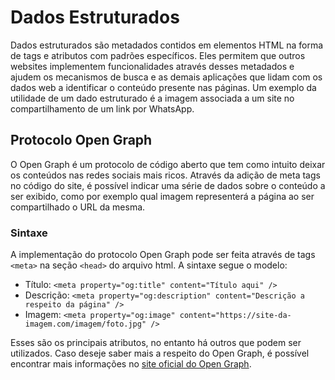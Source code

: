 # Dados Estruturados

Dados estruturados são metadados contidos em elementos HTML na forma de tags e atributos com padrões específicos. Eles permitem que outros websites implementem funcionalidades através desses metadados e ajudem os mecanismos de busca e as demais aplicações que lidam com os dados web a identificar o conteúdo presente nas páginas. Um exemplo da utilidade de um dado estruturado é a imagem associada a um site no compartilhamento de um link por WhatsApp.

## Protocolo Open Graph

O Open Graph é um protocolo de código aberto que tem como intuito deixar os conteúdos nas redes sociais mais ricos. Através da adição de meta tags no código do site, é possível indicar uma série de dados sobre o conteúdo a ser exibido, como por exemplo qual imagem representerá a página ao ser compartilhado o URL da mesma.

### Sintaxe

A implementação do protocolo Open Graph pode ser feita através de tags `<meta>` na seção `<head>` do arquivo html. A sintaxe segue o modelo:

- Título: `<meta property="og:title" content="Título aqui" />`
- Descrição: `<meta property="og:description" content="Descrição a respeito da página" />`
- Imagem: `<meta property="og:image" content="https://site-da-imagem.com/imagem/foto.jpg" />`

Esses são os principais atributos, no entanto há outros que podem ser utilizados. Caso deseje saber mais a respeito do Open Graph, é possível encontrar mais informações no [site oficial do Open Graph](https://ogp.me/).
